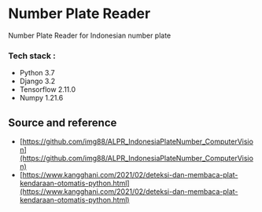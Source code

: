 # Number Plate Reader
Number Plate Reader for Indonesian number plate 

### Tech stack :
- Python 3.7
- Django 3.2
- Tensorflow 2.11.0
- Numpy 1.21.6 

## Source and reference
- [https://github.com/img88/ALPR_IndonesiaPlateNumber_ComputerVision](https://github.com/img88/ALPR_IndonesiaPlateNumber_ComputerVision)
- [https://www.kangghani.com/2021/02/deteksi-dan-membaca-plat-kendaraan-otomatis-python.html](https://www.kangghani.com/2021/02/deteksi-dan-membaca-plat-kendaraan-otomatis-python.html) 
